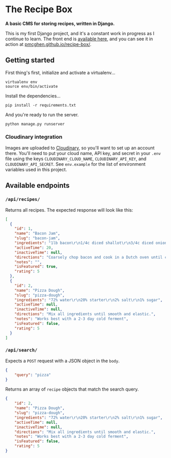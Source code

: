 # The Recipe Box
**A basic CMS for storing recipes, written in Django.**

This is my first Django project, and it's a constant work in progress as I continue to learn. The front end is [available here](https://github.com/pmcghen/recipe-box), and you can see it in action at [pmcghen.github.io/recipe-box/](https://pmcghen.github.io/recipe-box/).

## Getting started

First thing's first, initialize and activate a virtualenv...

```
virtualenv env
source env/bin/activate
```

Install the dependencies...

```
pip install -r requirements.txt
```

And you're ready to run the server.

```
python manage.py runserver
```

### Cloudinary integration

Images are uploaded to [Cloudinary](https://cloudinary.com/), so you'll want to set up an account there. You'll need to put your cloud name, API key, and secret in your `.env` file using the keys `CLOUDINARY_CLOUD_NAME`, `CLOUDINARY_API_KEY`, and `CLOUDINARY_API_SECRET`. See `env.example` for the list of environment variables used in this project.

## Available endpoints

### `/api/recipes/`

Returns all recipes. The expected response will look like this:

```json
[
  {
    "id": 1,
    "name": "Bacon Jam",
    "slug": "bacon-jam",
    "ingredients": "1lb bacon\r\n1/4c diced shallot\r\n3/4c diced onion\r\n1 heaping tsp Calabrian chilis\r\n1/3c apple cider vinegar\r\n1/2c beer (Necromancer Night Light)\r\n3 cloves garlic\r\n2T molasses",
    "activeTime": 20,
    "inactiveTime": null,
    "directions": "Coarsely chop bacon and cook in a Dutch oven until crispy. Drain on paper towel lined plate. Pour off all but about 1T of the bacon fat. Caramelize onions in the bacon fat. Add garlic and cook until fragrant. Add vinegar, molasses, and beer. Bring to a boil for 2-3 minutes. Turn heat down to a simmer and reintroduce the bacon. Simmer until liquid has evaporated, about 60 minutes. Pulse in food processor to desired consistency",
    "notes": "",
    "isFeatured": true,
    "rating": 5
  },
  {
    "id": 2,
    "name": "Pizza Dough",
    "slug": "pizza-dough",
    "ingredients": "72% water\r\n20% starter\r\n2% salt\r\n1% sugar",
    "activeTime": null,
    "inactiveTime": null,
    "directions": "Mix all ingredients until smooth and elastic.",
    "notes": "Works best with a 2-3 day cold ferment",
    "isFeatured": false,
    "rating": 5
  }
]
```

### `/api/search/`

Expects a `POST` request with a JSON object in the `body`.


```json
{
    "query": "pizza"
}
```

Returns an array of `recipe` objects that match the search query.

```json
{
    "id": 2,
    "name": "Pizza Dough",
    "slug": "pizza-dough",
    "ingredients": "72% water\r\n20% starter\r\n2% salt\r\n1% sugar",
    "activeTime": null,
    "inactiveTime": null,
    "directions": "Mix all ingredients until smooth and elastic.",
    "notes": "Works best with a 2-3 day cold ferment",
    "isFeatured": false,
    "rating": 5
}
```
